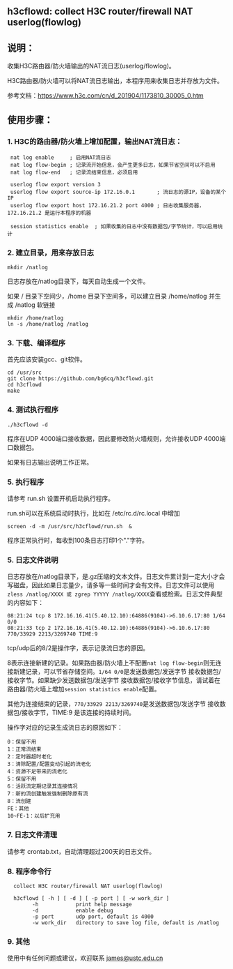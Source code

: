 ## h3cflowd: collect H3C router/firewall NAT  userlog(flowlog)

## 说明：

收集H3C路由器/防火墙输出的NAT流日志(userlog/flowlog)。

H3C路由器/防火墙可以将NAT流日志输出，本程序用来收集日志并存放为文件。

参考文档：https://www.h3c.com/cn/d_201904/1173810_30005_0.htm

## 使用步骤：

### 1. H3C的路由器/防火墙上增加配置，输出NAT流日志：
```
 nat log enable     ; 启用NAT流日志
 nat log flow-begin ; 记录流开始信息，会产生更多日志，如果节省空间可以不启用
 nat log flow-end   ; 记录流结束信息，必须启用

 userlog flow export version 3
 userlog flow export source-ip 172.16.0.1       ; 流日志的源IP，设备的某个IP
 userlog flow export host 172.16.21.2 port 4000 ; 日志收集服务器，172.16.21.2 是运行本程序的机器

 session statistics enable  ; 如果收集的日志中没有数据包/字节统计，可以启用统计
```

### 2. 建立目录，用来存放日志
```
mkdir /natlog
```
日志存放在/natlog目录下，每天自动生成一个文件。

如果 / 目录下空间少，/home 目录下空间多，可以建立目录 /home/natlog  并生成 /natlog 软链接
```
mkdir /home/natlog
ln -s /home/natlog /natlog
```

### 3. 下载、编译程序

首先应该安装gcc、git软件。
```
cd /usr/src
git clone https://github.com/bg6cq/h3cflowd.git
cd h3cflowd
make
```

### 4. 测试执行程序
```
./h3cflowd -d
```
程序在UDP 4000端口接收数据，因此要修改防火墙规则，允许接收UDP 4000端口数据包。

如果有日志输出说明工作正常。

### 5. 执行程序

请参考 run.sh 设置开机启动执行程序。

run.sh可以在系统启动时执行，比如在 /etc/rc.d/rc.local 中增加
```
screen -d -m /usr/src/h3cflowd/run.sh  &
```

程序正常执行时，每收到100条日志打印1个"."字符。

### 5. 日志文件说明

日志存放在/natlog目录下，是.gz压缩的文本文件。日志文件累计到一定大小才会写磁盘，因此如果日志量少，请多等一些时间才会有文件。日志文件可以使用`zless /natlog/XXXX 或 zgrep YYYYY /natlog/XXXX`查看或检索。日志文件典型的内容如下：

```
08:21:24 tcp 8 172.16.16.41(5.40.12.10):64886(9104)->6.10.6.17:80 1/64 0/0
08:21:33 tcp 2 172.16.16.41(5.40.12.10):64886(9104)->6.10.6.17:80 770/33929 2213/3269740 TIME:9
```
tcp/udp后的8/2是操作字，表示记录流日志的原因。

8表示连接新建的记录。如果路由器/防火墙上不配置`nat log flow-begin`则无连接新建记录，可以节省存储空间。`1/64 0/0`是发送数据包/发送字节 接收数据包/接收字节。如果缺少发送数据包/发送字节 接收数据包/接收字节信息，请试着在路由器/防火墙上增加`session statistics enable`配置。

其他为连接结束的记录，`770/33929 2213/3269740`是发送数据包/发送字节 接收数据包/接收字节，TIME:9 是该连接的持续时间。

操作字对应的记录生成流日志的原因如下：
```
0：保留不用
1：正常流结束
2：定时器超时老化
3：清除配置/配置变动引起的流老化
4：资源不足带来的流老化
5：保留不用
6：活跃流定期记录其连接情况
7：新的流创建触发强制删除原有流
8：流创建
FE：其他
10~FE-1：以后扩充用
```

### 7. 日志文件清理

请参考 crontab.txt，自动清理超过200天的日志文件。

### 8. 程序命令行
```
  collect H3C router/firewall NAT userlog(flowlog)

  h3cflowd [ -h ] [ -d ] [ -p port ] [ -w work_dir ]
        -h            print help message
        -d            enable debug
        -p port       udp port, default is 4000
        -w work_dir   directory to save log file, default is /natlog
```

### 9. 其他

使用中有任何问题或建议，欢迎联系 james@ustc.edu.cn
